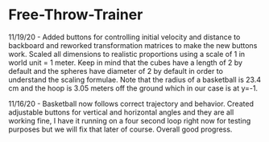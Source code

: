 # Free-Throw-Trainer
 
 
 
11/19/20 - Added buttons for controlling initial velocity and distance to backboard and reworked transformation matrices to make the new buttons work. Scaled all dimensions to realistic proportions using a scale of 1 in world unit = 1 meter. Keep in mind that the cubes have a length of 2 by default and the spheres have diameter of 2 by default in order to understand the scaling formulae. Note that the radius of a basketball is 23.4 cm and the hoop is 3.05 meters off the ground which in our case is at y=-1.


11/16/20 - Basketball now follows correct trajectory and behavior. Created adjustable buttons for vertical and horizontal angles and they are all working fine, I have it running on a four second loop right now for testing purposes but we will fix that later of course. Overall good progress.
